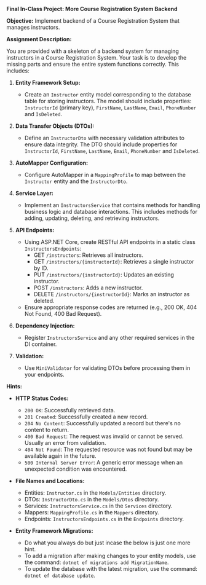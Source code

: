 **Final In-Class Project: More Course Registration System Backend**

**Objective:** 
Implement backend of a Course Registration System that manages instructors.

**Assignment Description:**

You are provided with a skeleton of a backend system for managing instructors in a Course Registration System. Your task is to develop the missing parts and ensure the entire system functions correctly. This includes:

1. **Entity Framework Setup:**
   - Create an `Instructor` entity model corresponding to the database table for storing instructors. The model should include properties: `InstructorId` (primary key), `FirstName`, `LastName`, `Email`, `PhoneNumber` and `IsDeleted`. 

2. **Data Transfer Objects (DTOs):**
   - Define an `InstructorDto` with necessary validation attributes to ensure data integrity. The DTO should include properties for `InstructorId`, `FirstName`, `LastName`, `Email`, `PhoneNumber` and `IsDeleted`.

3. **AutoMapper Configuration:**
   - Configure AutoMapper in a `MappingProfile` to map between the `Instructor` entity and the `InstructorDto`.

4. **Service Layer:**
   - Implement an `InstructorsService` that contains methods for handling business logic and database interactions. This includes methods for adding, updating, deleting, and retrieving instructors.

5. **API Endpoints:**
   - Using ASP.NET Core, create RESTful API endpoints in a static class `InstructorsEndpoints`:
     - GET `/instructors`: Retrieves all instructors.
     - GET `/instructors/{instructorId}`: Retrieves a single instructor by ID.
     - PUT `/instructors/{instructorId}`: Updates an existing instructor.
     - POST `/instructors`: Adds a new instructor.
     - DELETE `/instructors/{instructorId}`: Marks an instructor as deleted.
   - Ensure appropriate response codes are returned (e.g., 200 OK, 404 Not Found, 400 Bad Request).

6. **Dependency Injection:**
   - Register `InstructorsService` and any other required services in the DI container.

7. **Validation:**
   - Use `MiniValidator` for validating DTOs before processing them in your endpoints.

**Hints:**

- **HTTP Status Codes:**
  - `200 OK`: Successfully retrieved data.
  - `201 Created`: Successfully created a new record.
  - `204 No Content`: Successfully updated a record but there's no content to return.
  - `400 Bad Request`: The request was invalid or cannot be served. Usually an error from validation.
  - `404 Not Found`: The requested resource was not found but may be available again in the future.
  - `500 Internal Server Error`: A generic error message when an unexpected condition was encountered.

- **File Names and Locations:**
  - Entities: `Instructor.cs` in the `Models/Entities` directory.
  - DTOs: `InstructorDto.cs` in the `Models/Dtos` directory.
  - Services: `InstructorsService.cs` in the `Services` directory.
  - Mappers: `MappingProfile.cs` in the `Mappers` directory.
  - Endpoints: `InstructorsEndpoints.cs` in the `Endpoints` directory.

- **Entity Framework Migrations:**
  - Do what you always do but just incase the below is just one more hint.
  - To add a migration after making changes to your entity models, use the command: `dotnet ef migrations add MigrationName`.
  - To update the database with the latest migration, use the command: `dotnet ef database update`.
